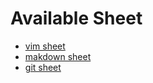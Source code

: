 # Available Sheet
* [vim sheet](https://vim.rtorr.com/lang/zh_cn/ "vim cheat sheet")
* [makdown sheet](http://www.appinn.com/markdown/ "markdown cheat sheet")
* [git sheet](https://github.com/arslanbilal/git-cheat-sheet/blob/master/other-sheets/git-cheat-sheet-zh.md "Git sheet")
